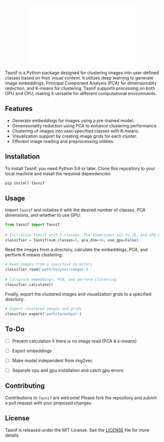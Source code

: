 
<p align="center">
  <img src="assets/asdd.png" width="350" alt="accessibility text">
</p>


Tasnif is a Python package designed for clustering images into user-defined classes based on their visual content. It utilizes deep learning to generate image embeddings, Principal Component Analysis (PCA) for dimensionality reduction, and K-means for clustering. Tasnif supports processing on both GPU and CPU, making it versatile for different computational environments.

## Features

- Generate embeddings for images using a pre-trained model.
- Dimensionality reduction using PCA to enhance clustering performance.
- Clustering of images into user-specified classes with K-means.
- Visualization support by creating image grids for each cluster.
- Efficient image reading and preprocessing utilities.

## Installation

To install Tasnif, you need Python 3.6 or later. Clone this repository to your local machine and install the required dependencies:

```bash
pip install tasnif
```

## Usage

Import `Tasnif` and initialize it with the desired number of classes, PCA dimensions, and whether to use GPU:

```python
from tasnif import Tasnif

# Initialize Tasnif with 5 classes, PCA dimensions set to 16, and GPU usage
classifier = Tasnif(num_classes=5, pca_dim=16, use_gpu=False)
```

Read the images from a directory, calculate the embeddings, PCA, and perform K-means clustering:

```python
# Read images from a specified directory
classifier.read('path/to/your/images')

# Calculate embeddings, PCA, and perform clustering
classifier.calculate()
```

Finally, export the clustered images and visualization grids to a specified directory:

```python
# Export clustered images and grids
classifier.export('path/to/output')
```

## To-Do

- [ ] Prevent calculation if there is no image read (PCA & k-means)
- [ ] Export embeddings
- [ ] Make model independent from img2vec
- [ ] Separate cpu and gpu installation and catch gpu errors


## Contributing

Contributions to `Tasnif` are welcome! Please fork the repository and submit a pull request with your proposed changes.

## License

Tasnif is released under the MIT License. See the [LICENSE](LICENSE) file for more details.